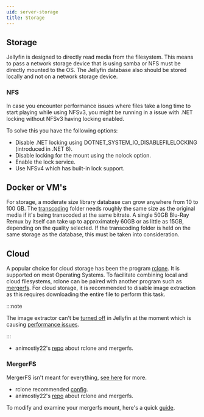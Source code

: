 ```yaml
---
uid: server-storage
title: Storage
---
```


## Storage

Jellyfin is designed to directly read media from the filesystem. This means to pass a network storage device that is using samba or NFS must be directly mounted to the OS. The Jellyfin database also should be stored locally and not on a network storage device.

### NFS

In case you encounter performance issues where files take a long time to start playing while using NFSv3, you might be running in a issue with .NET locking without NFSv3 having locking enabled.

To solve this you have the following options:

- Disable .NET locking using DOTNET_SYSTEM_IO_DISABLEFILELOCKING (introduced in .NET 6).
- Disable locking for the mount using the nolock option.
- Enable the lock service.
- Use NFSv4 which has built-in lock support.

## Docker or VM's

For storage, a moderate size library database can grow anywhere from 10 to 100 GB. The [transcoding](/docs/general/server/transcoding) folder needs roughly the same size as the original media if it's being transcoded at the same bitrate. A single 50GB Blu-Ray Remux by itself can take up to approximately 60GB or as little as 15GB, depending on the quality selected. If the transcoding folder is held on the same storage as the database, this must be taken into consideration.

## Cloud

A popular choice for cloud storage has been the program [rclone](https://rclone.org/downloads/). It is supported on most Operating Systems. To facilitate combining local and cloud filesystems, rclone can be paired with another program such as [mergerfs](https://github.com/trapexit/mergerfs). For cloud storage, it is recommended to disable image extraction as this requires downloading the entire file to perform this task.

:::note

The image extractor can't be [turned off](https://github.com/jellyfin/jellyfin/issues/2355) in Jellyfin at the moment which is causing [performance issues](https://github.com/jellyfin/jellyfin/issues/2600).

:::

- animostiy22's [repo](https://github.com/animosity22/homescripts) about rclone and mergerfs.

### MergerFS

MergerFS isn't meant for everything, [see here](https://github.com/trapexit/mergerfs#what-should-mergerfs-not-be-used-for) for more.

- rclone recommended [config](https://forum.rclone.org/t/my-best-rclone-config-mount-for-plex/7441).
- animostiy22's [repo](https://github.com/animosity22/homescripts) about rclone and mergerfs.

To modify and examine your mergerfs mount, here's a quick [guide](https://zackreed.me/mergerfs-neat-tricks).
